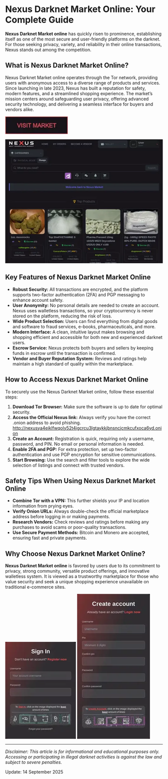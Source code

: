 # Nexus Darknet Market Online: Your Complete Guide

**Nexus Darknet Market online** has quickly risen to prominence, establishing itself as one of the most secure and user-friendly platforms on the darknet. For those seeking privacy, variety, and reliability in their online transactions, Nexus stands out among the competition.

## What is Nexus Darknet Market Online?

Nexus Darknet Market online operates through the Tor network, providing users with anonymous access to a diverse range of products and services. Since launching in late 2023, Nexus has built a reputation for safety, modern features, and a streamlined shopping experience. The market’s mission centers around safeguarding user privacy, offering advanced security technology, and delivering a seamless interface for buyers and vendors alike.

[<img src="/archive/activity.webp" width="200">](http://nexusya4eiklfwqoly52t4igcrcu3lgtaykkjbnsncjcmkcufxoca6yd.onion)

<a href="http://nexusya4eiklfwqoly52t4igcrcu3lgtaykkjbnsncjcmkcufxoca6yd.onion"><img src="/archive/perspective.webp" alt="image" style="max-width: 100%;"></a>


## Key Features of Nexus Darknet Market Online

- **Robust Security:** All transactions are encrypted, and the platform supports two-factor authentication (2FA) and PGP messaging to enhance account safety.
- **User Anonymity:** No personal details are needed to create an account. Nexus uses walletless transactions, so your cryptocurrency is never stored on the platform, reducing the risk of loss.
- **Wide Product Selection:** Users can find everything from digital goods and software to fraud services, e-books, pharmaceuticals, and more.
- **Modern Interface:** A clean, intuitive layout makes browsing and shopping efficient and accessible for both new and experienced darknet users.
- **Escrow Service:** Nexus protects both buyers and sellers by keeping funds in escrow until the transaction is confirmed.
- **Vendor and Buyer Reputation System:** Reviews and ratings help maintain a high standard of quality within the marketplace.

## How to Access Nexus Darknet Market Online

To securely use the Nexus Darknet Market online, follow these essential steps:

1. **Download Tor Browser:** Make sure the software is up to date for optimal security.
2. **Access the Official Nexus link:** Always verify you have the correct .onion address to avoid phishing. http://nexusya4eiklfwqoly52t4igcrcu3lgtaykkjbnsncjcmkcufxoca6yd.onion
3. **Create an Account:** Registration is quick, requiring only a username, password, and PIN. No email or personal information is needed.
4. **Enable 2FA and PGP:** For extra protection, set up two-factor authentication and use PGP encryption for sensitive communications.
5. **Start Browsing:** Use the search and filter tools to explore the wide selection of listings and connect with trusted vendors.

## Safety Tips When Using Nexus Darknet Market Online

- **Combine Tor with a VPN:** This further shields your IP and location information from prying eyes.
- **Verify Onion URLs:** Always double-check the official marketplace address before logging in or making payments.
- **Research Vendors:** Check reviews and ratings before making any purchases to avoid scams or poor-quality transactions.
- **Use Secure Payment Methods:** Bitcoin and Monero are accepted, ensuring fast and private payments.

## Why Choose Nexus Darknet Market Online?

**Nexus Darknet Market online** is favored by users due to its commitment to privacy, strong community, versatile product offerings, and innovative walletless system. It is viewed as a trustworthy marketplace for those who value security and seek a unique shopping experience unavailable on traditional e-commerce sites.

<a href="http://nexusya4eiklfwqoly52t4igcrcu3lgtaykkjbnsncjcmkcufxoca6yd.onion"><img src="/archive/snapshot.webp" style="max-width: 100%;"></a>
<a href="http://nexusya4eiklfwqoly52t4igcrcu3lgtaykkjbnsncjcmkcufxoca6yd.onion"><img src="/archive/crisp.webp" style="max-width: 100%;"></a>

---

*Disclaimer: This article is for informational and educational purposes only. Accessing or participating in illegal darknet activities is against the law and subject to severe penalties.*

Update:  14 September 2025